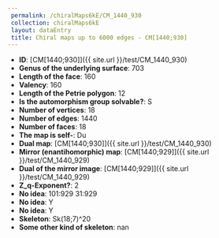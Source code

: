 ```yaml
--- 
 permalink: /chiralMaps6kE/CM_1440_930 
 collection: chiralMaps6kE
 layout: dataEntry
 title: Chiral maps up to 6000 edges - CM[1440;930]
---
```


- **ID**: [CM[1440;930]]({{ site.url }}/test/CM_1440_930)
- **Genus of the underlying surface**: 703
- **Length of the face**: 160
- **Valency**: 160
- **Length of the Petrie polygon**: 12
- **Is the automorphism group solvable?**: S
- **Number of vertices**: 18
- **Number of edges**: 1440
- **Number of faces**: 18
- **The map is self-**: Du
- **Dual map**: [CM[1440;930]]({{ site.url }}/test/CM_1440_930)
- **Mirror (enantihomorphic) map**: [CM[1440;929]]({{ site.url }}/test/CM_1440_929)
- **Dual of the mirror image**: [CM[1440;929]]({{ site.url }}/test/CM_1440_929)
- **Z_q-Exponent?**: 2
- **No idea**:  101:929 31:929
- **No idea**: Y
- **No idea**: Y
- **Skeleton**: Sk(18;7)^20
- **Some other kind of skeleton**: nan
